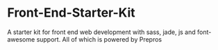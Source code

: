 # Front-End-Starter-Kit
A starter kit for front end web development with sass, jade, js and font-awesome support. All of which is powered by Prepros
